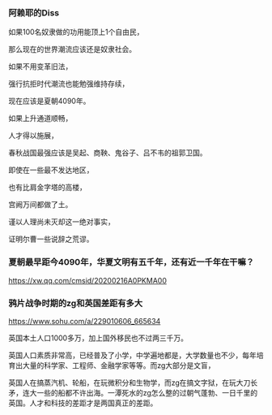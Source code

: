 ### 阿赖耶的Diss
如果100名奴隶做的功用能顶上1个自由民，

那么现在的世界潮流应该还是奴隶社会。

如果不用变革旧法，

强行抗拒时代潮流也能勉强维持存续，

现在应该是夏朝4090年。

如果上升通道顺畅，

人才得以施展，

春秋战国最强应该是吴起、商鞅、鬼谷子、吕不韦的祖郭卫国。

即使在一些最不发达地区，

也有比肩金字塔的高楼，

宫阙万间都做了土。

谨以人理尚未灭却这一绝对事实，

证明尔曹一些说辞之荒谬。

### 夏朝最早距今4090年，华夏文明有五千年，还有近一千年在干嘛？
https://xw.qq.com/cmsid/20200216A0PKMA00

### 鸦片战争时期的zg和英国差距有多大
https://www.sohu.com/a/229010606_665634

英国本土人口1000多万，加上国外移民也不过两三千万。

英国人口素质非常高，已经普及了小学，中学遍地都是，大学数量也不少，每年培育出大量的科学家、工程师、金融学家等等。而zg大部分是文盲，

英国人在搞蒸汽机、轮船，在玩微积分和生物学，而zg在搞文字狱，在玩大刀长矛，连大一些的船都不许出海。一潭死水的zg怎么整的过朝气蓬勃、一日千里的英国。人才和科技的差距才是两国真正的差距。
